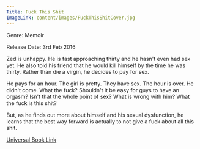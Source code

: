 ```yaml
---
Title: Fuck This Shit
ImageLink: content/images/FuckThisShitCover.jpg
---
```


Genre: Memoir

Release Date: 3rd Feb 2016

Zed is unhappy. He is fast approaching thirty and he hasn't even had sex yet. He also told his friend that he would kill himself by the time he was thirty. Rather than die a virgin, he decides to pay for sex.

He pays for an hour. The girl is pretty. They have sex. The hour is over. He didn't come. What the fuck? Shouldn't it be easy for guys to have an orgasm? Isn't that the whole point of sex? What is wrong with him? What the fuck is this shit?

But, as he finds out more about himself and his sexual dysfunction, he learns that the best way forward is actually to not give a fuck about all this shit.

[Universal Book Link](https://books2read.com/u/3RaXgp)